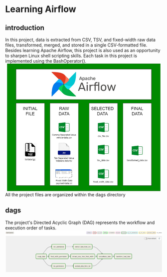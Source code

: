# Learning Airflow
## introduction
In this project, data is extracted from CSV, TSV, and fixed-width raw data files, transformed, merged, and stored in a single CSV-formatted file. Besides learning Apache Airflow, this project is also used as an opportunity to sharpen Linux shell scripting skills. Each task in this project is implemented using the BashOperator().
![Project Diagram](./project_diagram.jpg)
All the project files are organized within the dags directory
## dags
The project's Directed Acyclic Graph (DAG) represents the workflow and execution order of tasks.
![DAG](./DAG.jpg)
